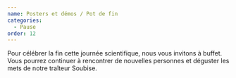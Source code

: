 ```yaml
---
name: Posters et démos / Pot de fin
categories:
  - Pause
order: 12
---
```


Pour célébrer la fin cette journée scientifique, nous vous invitons à buffet.
Vous pourrez continuer à rencontrer de nouvelles personnes et déguster les mets de notre traîteur Soubise.